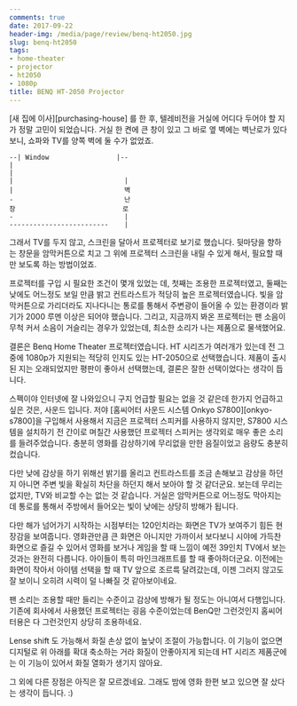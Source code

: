 ```yaml
---
comments: true
date: 2017-09-22
header-img: /media/page/review/benq-ht2050.jpg
slug: benq-ht2050
tags:
- home-theater
- projector
- ht2050
- 1080p
title: BENQ HT-2050 Projector
---
```


[새 집에 이사][purchasing-house] 를 한 후, 텔레비전을 거실에 어디다 두어야 할 지가 정말 고민이 되었습니다.
거실 한 켠에 큰 창이 있고 그 바로 옆 벽에는 벽난로가 있다보니, 쇼파와 TV를 양쪽 벽에 둘 수가 없었죠. 

````
--| Window                 |--
|
|
|                            |
|                            벽
-                            난
창                           로
-                            |
-------------------------    |
````

그래서 TV를 두지 않고, 스크린을 달아서 프로젝터로 보기로 했습니다.
뒷마당을 향하는 창문을 암막커튼으로 치고 그 위에 프로젝터 스크린을 내릴 수 있게 해서,
필요할 때만 보도록 하는 방법이었죠.

프로젝터를 구입 시 필요한 조건이 몇개 있었는 데, 첫째는 조용한 프로젝터였고, 둘째는 낮에도 어느정도 보일 만큼 밝고 컨트라스트가 적당히 높은 프로젝터였습니다.
빛을 암막커튼으로 가리더라도 지나다니는 통로를 통해서 주변광이 들어올 수 있는 환경이라 밝기가 2000 루멘 이상은 되어야 했습니다.
그리고, 지금까지 봐온 프로젝터는 팬 소음이 무척 커서 소음이 거슬리는 경우가 있었는데, 최소한 소리가 나는 제품으로 물색했어요.

결론은 Benq Home Theater 프로젝터였습니다.
HT 시리즈가 여러개가 있는데 전 그중에 1080p가 지원되는 적당히 인지도 있는 HT-2050으로 선택했습니다.
제품이 출시된 지는 오래되었지만 평판이 좋아서 선택했는데, 결론은 잘한 선택이었다는 생각이 듭니다.

스펙이야 인터넷에 잘 나와있으니 구지 언급할 필요는 없을 것 같은데 한가지 언급하고 싶은 것은, 사운드 입니다.
저야 [홈씨어터 사운드 시스템 Onkyo S7800][onkyo-s7800]을 구입해서 사용해서 지금은 프로젝터 스피커를 사용하지 않지만,
S7800 시스템을 설치하기 전 간이로 며칠간 사용했던 프로젝터 스피커는 생각외로 매우 좋은 소리를 들려주었습니다.
충분히 영화를 감상하기에 무리없을 만한 음질이었고 음량도 충분히 컸습니다.

다만 낮에 감상을 하기 위해선 밝기를 올리고 컨트라스트를 조금 손해보고 감상을 하던지 아니면 주변 빛을 확실히 차단을 하던지 해서 보아야 할 것 같더군요.
보는데 무리는 없지만, TV와 비교할 수는 없는 것 같습니다.
거실은 암막커튼으로 어느정도 막아지는데 통로를 통해서 주방에서 들어오는 빛이 낮에는 상당히 방해가 됩니다.

다만 해가 넘어가기 시작하는 시점부터는 120인치라는 화면은 TV가 보여주기 힘든 현장감을 보여줍니다.
영화관만큼 큰 화면은 아니지만 가까이서 보다보니 시야에 가득찬 화면으로 즐길 수 있어서
영화를 보거나 게임을 할 때 느낌이 예전 39인치 TV에서 보는것과는 완전히 다릅니다.
아이들이 특히 마인크래프트를 할 때 좋아하더군요.
이전에는 화면이 작아서 아이템 선택을 할 때 TV 앞으로 조르륵 달려갔는데, 이젠 그러지 않고도 잘 보이니 
오히려 시력이 덜 나빠질 것 같아보이네요.

팬 소리는 조용할 때만 들리는 수준이고 감상에 방해가 될 정도는 아니여서 다행입니다.
기존에 회사에서 사용했던 프로젝터는 굉음 수준이었는데 BenQ만 그런것인지 홈씨어터용은 다 그런것인지 상당히 조용하네요.

Lense shift 도 가능해서 화질 손상 없이 높낮이 조절이 가능합니다.
이 기능이 없으면 디지털로 위 아래를 확대 축소하는 거라 화질이 안좋아지게 되는데 HT 시리즈 제품군에는 이 기능이 있어서 화질 열화가 생기지 않아요.

그 외에 다른 장점은 아직은 잘 모르겠네요. 
그래도 밤에 영화 한편 보고 있으면 잘 샀다는 생각이 듭니다. :)